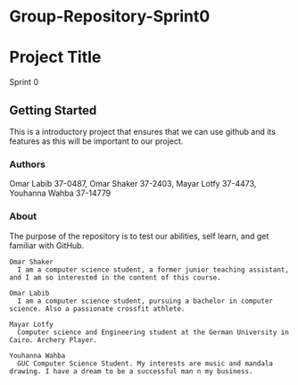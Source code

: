 # Group-Repository-Sprint0




# Project Title

Sprint 0

## Getting Started

This is a introductory project that ensures that we can use github and its features as this will be important to our project.

### Authors

Omar Labib 37-0487, Omar Shaker 37-2403, Mayar Lotfy 37-4473, Youhanna Wahba 37-14779

### About

The purpose of the repository is to test our abilities, self learn, and get familiar with GitHub.

```
Omar Shaker
  I am a computer science student, a former junior teaching assistant, and I am so interested in the content of this course.
```

```
Omar Labib
  I am a computer science student, pursuing a bachelor in computer science. Also a passionate crossfit athlete. 
```

```
Mayar Lotfy
  Computer science and Engineering student at the German University in Cairo. Archery Player.
```

```
Youhanna Wahba
  GUC Computer Science Student. My interests are music and mandala drawing. I have a dream to be a successful man n my business.
```



